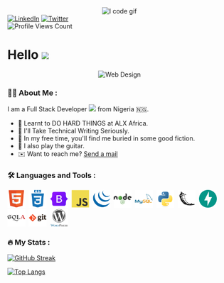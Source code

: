 <!-- Header section -->
<div id="header" align="center">
    <img src="https://media.giphy.com/media/v1.Y2lkPTc5MGI3NjExOHN2cHY5M2hpZnBtNnR3NzQ3cXYycWwwc3N1azhtZnUzN3FndnRncSZlcD12MV9naWZzX3NlYXJjaCZjdD1n/HW3T1wWW3z2Ff2cpXO/giphy.gif" alt="I code gif">
</div>

<!-- Social Media Badges -->
<div id="social-badges">
    <a href="https://linkedin.com/in/victory-c-amadi"><img src="https://img.shields.io/badge/LinkedIn-blue?logo=linkedin&logoColor=white&style=for-the-badge" alt="LinkedIn"></a>
    <a href="https://x.com/lavictoire633"><img src="https://img.shields.io/badge/Twitter-blue?style=for-the-badge&logo=twitter&logoColor=white" alt="Twitter"></a>
<div>

<!-- Profile Views Count -->
<img src="https://komarev.com/ghpvc/?username=dr-la-victoire&style=flat-square&color=blue" alt="Profile Views Count">

<!-- Greetings and salutations -->
<h1>
  Hello
  <img src="https://media.giphy.com/media/hvRJCLFzcasrR4ia7z/giphy.gif" width="30px"/>
</h1>


<!-- About Me -->
<div align="center">
    <img src="https://i.giphy.com/media/v1.Y2lkPTc5MGI3NjExc2M4bTA0MTUyajF0c3MyZDh3azNyazY5NWJkanFxemV4czV4cWpqdCZlcD12MV9pbnRlcm5hbF9naWZfYnlfaWQmY3Q9Zw/dWesBcTLavkZuG35MI/giphy.gif" alt="Web Design">
</div>

### :man_technologist: About Me :
I am a Full Stack Developer <img src="https://media.giphy.com/media/WUlplcMpOCEmTGBtBW/giphy.gif" width="30"> from Nigeria :nigeria:.
- :muscle: Learnt to DO HARD THINGS at ALX Africa.
- :seedling: I'll Take Technical Writing Seriously.
- :open_book: In my free time, you'll find me buried in some good fiction.
- :guitar: I also play the guitar.
- :envelope: Want to reach me? [Send a mail](mailto:victory.c.amadi@gmail.com)

<!-- Languages and Tools -->
### :hammer_and_wrench: Languages and Tools :
<div>
  <img src="https://github.com/devicons/devicon/blob/master/icons/html5/html5-original.svg" title="HTML5" alt="HTML" width="40" height="40"/>&nbsp;
  <img src="https://github.com/devicons/devicon/blob/master/icons/css3/css3-plain-wordmark.svg"  title="CSS3" alt="CSS" width="40" height="40"/>&nbsp;
  <img src="https://github.com/devicons/devicon/blob/master/icons/bootstrap/bootstrap-original.svg" title="Bootstrap" altl="Bootstrap" width="40" height="40">&nbsp; 
  <img src="https://github.com/devicons/devicon/blob/master/icons/javascript/javascript-original.svg" title="JavaScript" alt="JavaScript" width="40" height="40"/>&nbsp;
  <img src="https://github.com/devicons/devicon/blob/master/icons/jquery/jquery-original.svg" title="jQuery" alt="jQuery" width="40" height="40"/>&nbsp;
  <img src="https://github.com/devicons/devicon/blob/master/icons/nodejs/nodejs-original-wordmark.svg" title="NodeJS" alt="NodeJS" width="40" height="40"/>&nbsp;
  <img src="https://github.com/devicons/devicon/blob/master/icons/mysql/mysql-original-wordmark.svg" title="MySQL"  alt="MySQL" width="40" height="40"/>&nbsp;
  <img src="https://github.com/devicons/devicon/blob/master/icons/python/python-original.svg" title="Python"  alt="Python" width="40" height="40"/>&nbsp;
  <img src="https://github.com/devicons/devicon/blob/master/icons/flask/flask-original.svg" title="Flask"  alt="Flask" width="40" height="40"/>&nbsp;
  <img src="https://github.com/devicons/devicon/blob/master/icons/fastapi/fastapi-original.svg" title="FastAPI"  alt="FastAPI" width="40" height="40"/>&nbsp;
  <img src="https://github.com/devicons/devicon/blob/master/icons/sqlalchemy/sqlalchemy-original.svg" title="SQLAlchemy"  alt="SQLAlchemy" width="40" height="40"/>&nbsp;
  <img src="https://github.com/devicons/devicon/blob/master/icons/git/git-original-wordmark.svg" title="Git" **alt="Git" width="40" height="40"/>&nbsp;
  <img src="https://github.com/devicons/devicon/blob/master/icons/wordpress/wordpress-original.svg" title="WordPress" **alt="WordPress" width="40" height="40"/>
</div>

<!-- GitHub Stats -->
### :fire: My Stats :
[![GitHub Streak](http://github-readme-streak-stats.herokuapp.com?user=dr-la-victoire&exclude_days=Sun%2CSat)](https://git.io/streak-stats)

<!-- Top Languages -->
[![Top Langs](https://github-readme-stats.vercel.app/api/top-langs/?username=dr-la-victoire&layout=compact&theme=vision-friendly-dark)](https://github.com/anuraghazra/github-readme-stats)